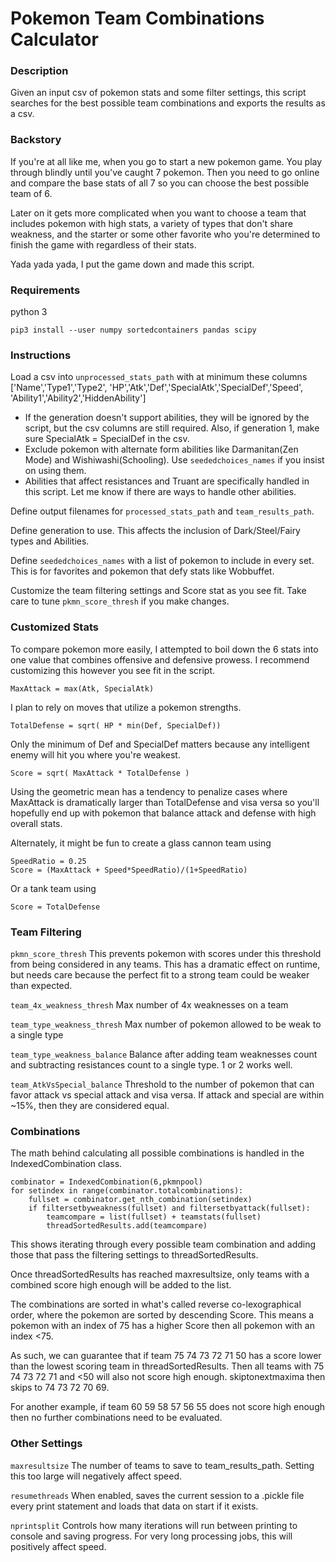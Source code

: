 # Pokemon Team Combinations Calculator


### Description

Given an input csv of pokemon stats and some filter settings, this script searches for the best possible team combinations and exports the results as a csv.



### Backstory

If you're at all like me, when you go to start a new pokemon game. You play through blindly until you've caught 7 pokemon. Then you need to go online and compare the base stats of all 7 so you can choose the best possible team of 6. 

Later on it gets more complicated when you want to choose a team that includes pokemon with high stats, a variety of types that don't share weakness, and the starter or some other favorite who you're determined to finish the game with regardless of their stats. 

Yada yada yada, I put the game down and made this script.



### Requirements

python 3


`pip3 install --user numpy sortedcontainers pandas scipy`



### Instructions

Load a csv into `unprocessed_stats_path` with at minimum these columns ['Name','Type1','Type2', 'HP','Atk','Def','SpecialAtk','SpecialDef','Speed', 'Ability1','Ability2','HiddenAbility']
- If the generation doesn't support abilities, they will be ignored by the script, but the csv columns are still required.
Also, if generation 1, make sure SpecialAtk = SpecialDef in the csv.
- Exclude pokemon with alternate form abilities like Darmanitan(Zen Mode) and Wishiwashi(Schooling). Use `seededchoices_names` if you insist on using them.
- Abilities that affect resistances and Truant are specifically handled in this script. Let me know if there are ways to handle other abilities. 


Define output filenames for `processed_stats_path` and `team_results_path`.

Define generation to use. This affects the inclusion of Dark/Steel/Fairy types and Abilities.

Define `seededchoices_names` with a list of pokemon to include in every set. This is for favorites and pokemon that defy stats like Wobbuffet.

Customize the team filtering settings and Score stat as you see fit. Take care to tune `pkmn_score_thresh` if you make changes.



### Customized Stats

To compare pokemon more easily, I attempted to boil down the 6 stats into one value that combines offensive and defensive prowess. I recommend customizing this however you see fit in the script.

```
MaxAttack = max(Atk, SpecialAtk)
```
I plan to rely on moves that utilize a pokemon strengths.

```
TotalDefense = sqrt( HP * min(Def, SpecialDef))
```
Only the minimum of Def and SpecialDef matters because any intelligent enemy will hit you where you're weakest.

```
Score = sqrt( MaxAttack * TotalDefense )
```
Using the geometric mean has a tendency to penalize cases where MaxAttack is dramatically larger than TotalDefense and visa versa so you'll hopefully end up with pokemon that balance attack and defense with high overall stats.

Alternately, it might be fun to create a glass cannon team using

```
SpeedRatio = 0.25
Score = (MaxAttack + Speed*SpeedRatio)/(1+SpeedRatio)
```

Or a tank team using

```
Score = TotalDefense
```



### Team Filtering

`pkmn_score_thresh`
This prevents pokemon with scores under this threshold from being considered in any teams. This has a dramatic effect on runtime, but needs care because the perfect fit to a strong team could be weaker than expected.

`team_4x_weakness_thresh`
Max number of 4x weaknesses on a team

`team_type_weakness_thresh`
Max number of pokemon allowed to be weak to a single type

`team_type_weakness_balance`
Balance after adding team weaknesses count and subtracting resistances count to a single type. 1 or 2 works well.


`team_AtkVsSpecial_balance`
Threshold to the number of pokemon that can favor attack vs special attack and visa versa. If attack and special are within ~15%, then they are considered equal. 



### Combinations

The math behind calculating all possible combinations is handled in the IndexedCombination class. 

```pkmnpool = list(range(total_pkmn_in_csv))[::-1]
combinator = IndexedCombination(6,pkmnpool)
for setindex in range(combinator.totalcombinations):
    fullset = combinator.get_nth_combination(setindex)
    if filtersetbyweakness(fullset) and filtersetbyattack(fullset):
        teamcompare = list(fullset) + teamstats(fullset)
        threadSortedResults.add(teamcompare)
```
This shows iterating through every possible team combination and adding those that pass the filtering settings to threadSortedResults.

Once threadSortedResults has reached maxresultsize, only teams with a combined score high enough will be added to the list. 

The combinations are sorted in what's called reverse co-lexographical order, where the pokemon are sorted by descending Score. This means a pokemon with an index of 75 has a higher Score then all pokemon with an index <75.

As such, we can guarantee that if team
75 74 73 72 71 50 has a score lower than the lowest scoring team in threadSortedResults. Then all teams with
75 74 73 72 71 and <50 will also not score high enough. skiptonextmaxima then skips to 74 73 72 70 69. 

For another example, if team 60 59 58 57 56 55 does not score high enough then no further combinations need to be evaluated.



### Other Settings

`maxresultsize`
The number of teams to save to team_results_path. Setting this too large will negatively affect speed.


`resumethreads`
When enabled, saves the current session to a .pickle file every print statement and loads that data on start if it exists.

`nprintsplit`
Controls how many iterations will run between printing to console and saving progress. For very long processing jobs, this will positively affect speed.




